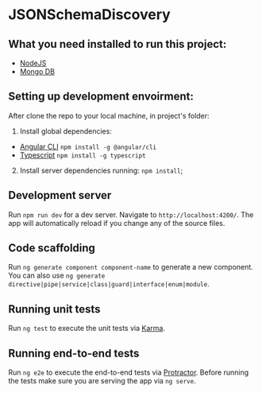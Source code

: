 # JSONSchemaDiscovery

## What you need installed to run this project:
* [NodeJS](http://nodejs.org)
* [Mongo DB](https://www.mongodb.org)

## Setting up development envoirment:
After clone the repo to your local machine, in project's folder:
1. Install global dependencies:
* [Angular CLI](https://cli.angular.io/) `npm install -g @angular/cli`
* [Typescript](https://www.typescriptlang.org/) `npm install -g typescript`

2. Install server dependencies running: `npm install`;

## Development server

Run `npm run dev` for a dev server. Navigate to `http://localhost:4200/`. The app will automatically reload if you change any of the source files.

## Code scaffolding

Run `ng generate component component-name` to generate a new component. You can also use `ng generate directive|pipe|service|class|guard|interface|enum|module`.

## Running unit tests

Run `ng test` to execute the unit tests via [Karma](https://karma-runner.github.io).

## Running end-to-end tests

Run `ng e2e` to execute the end-to-end tests via [Protractor](http://www.protractortest.org/).
Before running the tests make sure you are serving the app via `ng serve`.
